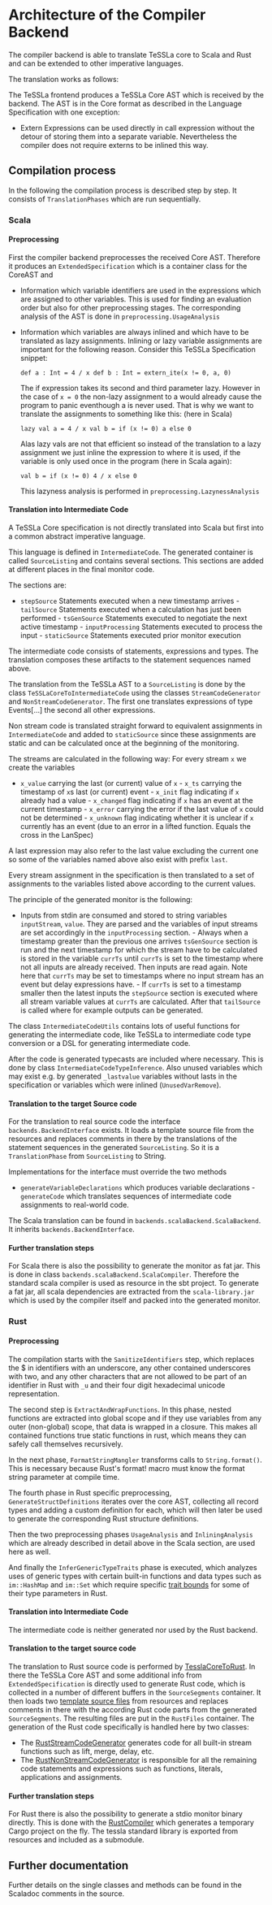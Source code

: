 Architecture of the Compiler Backend
====================================

The compiler backend is able to translate TeSSLa core to Scala and Rust and can be
extended to other imperative languages.

The translation works as follows:

The TeSSLa frontend produces a TeSSLa Core AST which is received by the backend.
The AST is in the Core format as described in the Language Specification with
one exception:

- Extern Expressions can be used directly in call expression without the detour
of storing them into a separate variable. Nevertheless the compiler does not
require externs to be inlined this way.

Compilation process
-------------------

In the following the compilation process is described step by step.
It consists of `TranslationPhases` which are run sequentially.

### Scala

#### Preprocessing

First the compiler backend preprocesses the received Core AST. Therefore it
produces an `ExtendedSpecification` which is a container class for the CoreAST
and

- Information which variable identifiers are used in the expressions which are
assigned to other variables. This is used for finding an evaluation order but
also for other preprocessing stages. The corresponding analysis of the AST is
done in `preprocessing.UsageAnalysis`

- Information which variables are always inlined and which have to be translated
as lazy assignments. Inlining or lazy variable assignments are important for the
following reason. Consider this TeSSLa Specification snippet:

  ``` def a : Int = 4 / x def b : Int = extern_ite(x != 0, a, 0) ```

  The if expression takes its second and third parameter lazy. However in the
case of `x = 0` the non-lazy assignment to a would already cause the program to
panic eventhough a is never used. That is why we want to translate the
assignments to something like this: (here in Scala)

  ``` lazy val a = 4 / x val b = if (x != 0) a else 0 ```

  Alas lazy vals are not that efficient so instead of the translation to a lazy
assignment we just inline the expression to where it is used, if the variable is
only used once in the program (here in Scala again):

  ``` val b = if (x != 0) 4 / x else 0 ```

  This lazyness analysis is performed in `preprocessing.LazynessAnalysis`

#### Translation into Intermediate Code

A TeSSLa Core specification is not directly translated into Scala but
first into a common abstract imperative language.

This language is defined in `IntermediateCode`. The generated container is
called `SourceListing` and contains several sections. This sections are added at
different places in the final monitor code.

The sections are:

- `stepSource`       Statements executed when a new timestamp arrives -
`tailSource`       Statements executed when a calculation has just been
performed - `tsGenSource`      Statements executed to negotiate the next active
timestamp - `inputProcessing`  Statements executed to process the input -
`staticSource`     Statements executed prior monitor execution

The intermediate code consists of statements, expressions and types. The
translation composes these artifacts to the statement sequences named above.

The translation from the TeSSLa AST to a `SourceListing` is done by the class
`TeSSLaCoreToIntermediateCode` using the classes `StreamCodeGenerator` and
`NonStreamCodeGenerator`. The first one translates expressions of type
Events[...] the second all other expressions.

Non stream code is translated straight forward to equivalent assignments in
`IntermediateCode` and added to `staticSource` since these assignments are
static and can be calculated once at the beginning of the monitoring.

The streams are calculated in the following way: For every stream `x` we create
the variables

- `x_value` carrying the last (or current) value of `x` - `x_ts` carrying the
timestamp of `x`s last (or current) event - `x_init` flag indicating if `x`
already had a value - `x_changed` flag indicating if `x` has an event at the
current timestamp - `x_error` carrying the error if the last value of `x` could
not be determined - `x_unknown` flag indicating whether it is unclear if `x`
currently has an event (due to an error in a lifted function. Equals the cross
in the LanSpec)

A last expression may also refer to the last value excluding the current one so
some of the variables named above also exist with prefix `last`.

Every stream assignment in the specification is then translated to a set of
assignments to the variables listed above according to the current values.

The principle of the generated monitor is the following:

- Inputs from stdin are consumed and stored to string variables `inputStream`,
`value`. They are parsed and the variables of input streams are set accordingly
in the `inputProcessing` section. - Always when a timestamp greater than the
previous one arrives `tsGenSource` section is run and the next timestamp for
which the stream have to be calculated is stored in the variable `currTs` until
`currTs` is set to the timestamp where not all inputs are already received. Then
inputs are read again. Note here that `currTs` may be set to timestamps where no
input stream has an event but delay expressions have. - If `currTs` is set to a
timestamp smaller then the latest inputs the `stepSource` section is executed
where all stream variable values at `currTs` are  calculated. After that
`tailSource` is called where for example outputs can be generated.

The class `IntermediateCodeUtils` contains lots of useful functions for
generating the intermediate code, like TeSSLa to intermediate code type
conversion or a DSL for generating intermediate code.

After the code is generated typecasts are included where necessary. This is done
by class `IntermediateCodeTypeInference`. Also unused variables which may exist
e.g. by generated `_lastvalue` variables without lasts in the specification or
variables which were inlined (`UnusedVarRemove`).

#### Translation to the target Source code

For the translation to real source code the interface
`backends.BackendInterface` exists. It loads a template source file from the
resources and replaces comments in there by the translations of the statement
sequences in the generated `SourceListing`. So it is a `TranslationPhase` from
`SourceListing` to String.

Implementations for the interface must override the two methods

- `generateVariableDeclarations` which produces variable declarations -
`generateCode` which translates sequences of intermediate code assignments to
real-world code.

The Scala translation can be found in `backends.scalaBackend.ScalaBackend`. It
inherits `backends.BackendInterface`.

#### Further translation steps

For Scala there is also the possibility to generate the monitor as fat jar.
This is done in class `backends.scalaBackend.ScalaCompiler`.
Therefore the standard scala compiler is used as resource in the sbt project.
To generate a fat jar, all scala dependencies are extracted from the
`scala-library.jar` which is used by the compiler itself and packed into the
generated monitor.

### Rust

#### Preprocessing

The compilation starts with the `SanitizeIdentifiers` step, which replaces the $ in identifiers with an underscore,
any other contained underscores with two, and any other characters that are not allowed to be part of an identifier in
Rust with `_u` and their four digit hexadecimal unicode representation.

The second step is `ExtractAndWrapFunctions`. In this phase, nested functions are extracted into global scope and if
they use variables from any outer (non-global) scope, that data is wrapped in a closure. This makes all contained
functions true static functions in rust, which means they can safely call themselves recursively.

In the next phase, `FormatStringMangler` transforms calls to `String.format()`.
This is necessary because Rust's format! macro must know the format string parameter at compile time.

The fourth phase in Rust specific preprocessing, `GenerateStructDefinitions` iterates over the core AST, collecting all
record types and adding a custom definition for each, which will then later be used to generate the corresponding Rust
structure definitions.

Then the two preprocessing phases `UsageAnalysis` and `InliningAnalysis` which are already described in detail above in
the Scala section, are used here as well.

And finally the `InferGenericTypeTraits` phase is executed, which analyzes uses of generic types with certain built-in
functions and data types such as `im::HashMap` and `im::Set` which require specific [trait bounds](https://doc.rust-lang.org/rust-by-example/generics/bounds.html)
for some of their type parameters in Rust.

#### Translation into Intermediate Code

The intermediate code is neither generated nor used by the Rust backend.

#### Translation to the target source code

The translation to Rust source code is performed by
[TesslaCoreToRust](../src/main/scala/de/uni_luebeck/isp/tessla/tessla_compiler/backends/rustBackend/TesslaCoreToRust.scala).
In there the TeSSLa Core AST and some additional info from `ExtendedSpecification` is directly used to generate Rust code,
which is collected in a number of different buffers in the `SourceSegments` container.
It then loads two [template source files](../src/main/resources/de/uni_luebeck/isp/tessla/rust/templates) from resources
and replaces comments in there with the according Rust code parts from the generated `SourceSegments`.
The resulting files are put in the `RustFiles` container.
The generation of the Rust code specifically is handled here by two classes: 
- The [RustStreamCodeGenerator](../src/main/scala/de/uni_luebeck/isp/tessla/tessla_compiler/backends/rustBackend/RustStreamCodeGenerator.scala)
generates code for all built-in stream functions such as lift, merge, delay, etc.
- The [RustNonStreamCodeGenerator](../src/main/scala/de/uni_luebeck/isp/tessla/tessla_compiler/backends/rustBackend/RustNonStreamCodeGenerator.scala) 
is responsible for all the remaining code statements and expressions such as functions, literals, applications and assignments.

#### Further translation steps

For Rust there is also the possibility to generate a stdio monitor binary directly.
This is done with the
[RustCompiler](../src/main/scala/de/uni_luebeck/isp/tessla/tessla_compiler/backends/rustBackend/RustCompiler.scala)
which generates a temporary Cargo project on the fly. The tessla standard library is exported from resources and
included as a submodule.

Further documentation
---------------------

Further details on the single classes and methods can be found in the Scaladoc
comments in the source.
